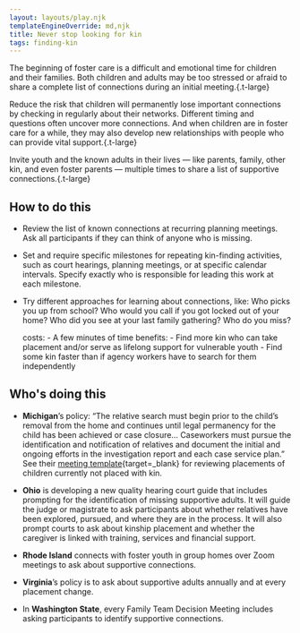 ```yaml
---
layout: layouts/play.njk
templateEngineOverride: md,njk
title: Never stop looking for kin
tags: finding-kin
---
```


The beginning of foster care is a difficult and emotional time for children and their families. Both children and adults may be too stressed or afraid to share a complete list of connections during an initial meeting.{.t-large}

Reduce the risk that children will permanently lose important connections by checking in regularly about their networks. Different timing and questions often uncover more connections. And when children are in foster care for a while, they may also develop new relationships with people who can provide vital support.{.t-large}

Invite youth and the known adults in their lives — like parents, family, other kin, and even foster parents — multiple times to share a list of supportive connections.{.t-large}

## How to do this

* Review the list of known connections at recurring planning meetings. Ask all participants if they can think of anyone who is missing.

* Set and require specific milestones for repeating kin-finding activities, such as court hearings, planning meetings, or at specific calendar intervals. Specify exactly who is responsible for leading this work at each milestone.

* Try different approaches for learning about connections, like: Who picks you up from school? Who would you call if you got locked out of your home? Who did you see at your last family gathering? Who do you miss?

    costs:
      - A few minutes of time
    benefits:
      - Find more kin who can take placement and/or serve as lifelong support
        for vulnerable youth
      - Find some kin faster than if agency workers have to search for them
        independently

## Who's doing this

* **Michigan**’s policy: “The relative search must begin prior to the child’s removal from the home and continues until legal permanency for the child has been achieved or case closure… Caseworkers must pursue the identification and notification of relatives and document the initial and ongoing efforts in the investigation report and each case service plan.” See their [meeting template](https://docs.google.com/presentation/d/1Aky7GJkR5SUPJhM5_quR4c1QhtunMXRS/edit?usp=drive_link&ouid=103308794074606378631&rtpof=true&sd=true){target=_blank} for reviewing placements of children currently not placed with kin.

* **Ohio** is developing a new quality hearing court guide that includes prompting for the identification of missing supportive adults. It will guide the judge or magistrate to ask participants about whether relatives have been explored, pursued, and where they are in the process. It will also prompt courts to ask about kinship placement and whether the caregiver is linked with training, services and financial support.

* **Rhode Island** connects with foster youth in group homes over Zoom meetings to ask about supportive connections.

* **Virginia**’s policy is to ask about supportive adults annually and at every placement change.

* In **Washington State**, every Family Team Decision Meeting includes asking participants to identify supportive connections.